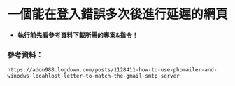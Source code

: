 # 一個能在登入錯誤多次後進行延遲的網頁
* **執行前先看參考資料下載所需的專案&指令！**
### 參考資料： 
    https://adon988.logdown.com/posts/1128411-how-to-use-phpmailer-and-winodws-locahlost-letter-to-match-the-gmail-smtp-server
